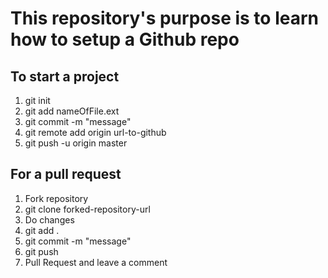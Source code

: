 <h1>
    This repository's purpose is to learn how to setup a Github repo
</h1>

<h2>
    To start a project
</h2>

<ol>
    <li>
        git init
    </li>
    <li>
        git add nameOfFile.ext
    </li>
    <li>
        git commit -m "message"
    </li>
    <li>
        git remote add origin url-to-github
    </li>
    <li>
        git push -u origin master
    </li>
</ol>

<h2>
    For a pull request
</h2>

<ol>
    <li>
        Fork repository
    </li>
    <li>
        git clone forked-repository-url
    </li>
    <li>
        Do changes
    </li>
    <li>
        git add .
    </li>
        <li>
        git commit -m "message"
    </li>
    <li>
        git push
    </li>
    <li>
        Pull Request and leave a comment
    </li>
</ol>